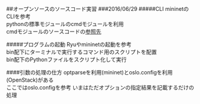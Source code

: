 ##オープンソースのソースコード実習
###2016/06/29
#####CLI
mininetのCLIを参考  
pythonの標準モジュールのcmdモジュールを利用  
cmdモジュールのソースコードの[参照先](http://svn.python.org/view/python/branches/release27-maint/Lib/cmd.py?view=markup)

#####プログラムの起動
Ryuやmininetの起動を参考  
bin配下にターミナルで実行するコマンド用のスクリプトを配置   
bin配下のPythonファイルをスクリプト化して実行  

####引数の処理の仕方
optparseを利用(mininet)とoslo.configを利用(OpenStack)がある  
ここではoslo.configを参考
いまはただオプションの指定結果を記載するだけの処理  

